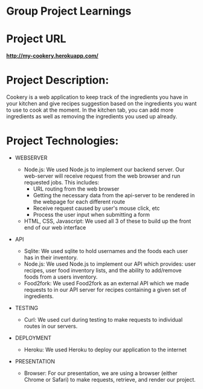 # **Group Project Learnings**

# Project URL
**http://my-cookery.herokuapp.com/**

# Project Description:
Cookery is a web application to keep track of the ingredients you have in your kitchen and give recipes suggestion based on the ingredients you want to use to cook at the moment. In the kitchen tab, you can add more ingredients as well as removing the ingredients you used up already.

# Project Technologies:

* WEBSERVER
  * Node.js: We used Node.js to implement our backend server. Our web-server will receive request from the web browser and run requested jobs. This includes:
    * URL routing from the web browser
    * Getting the necessary data from the api-server to be rendered in the webpage for each different route
    * Receive request caused by user's mouse click, etc
    * Process the user input when submitting a form
  * HTML, CSS, Javascript: We used all 3 of these to build up the front end of our web interface

* API
  * Sqlite: We used sqlite to hold usernames and the foods each user has in their inventory.
  * Node.js: We used Node.js to implement our API which provides: user recipes, user food inventory lists, and the ability to add/remove foods from a users inventory.
  * Food2fork: We used Food2fork as an external API which we made requests to in our API server for recipes containing a given set of ingredients. 

* TESTING
  * Curl: We used curl during testing to make requests to individual routes in our servers. 

* DEPLOYMENT
  * Heroku: We used Heroku to deploy our application to the internet

* PRESENTATION
  * Browser: For our presentation, we are using a browser (either Chrome or Safari) to make requests, retrieve, and render our project. 


